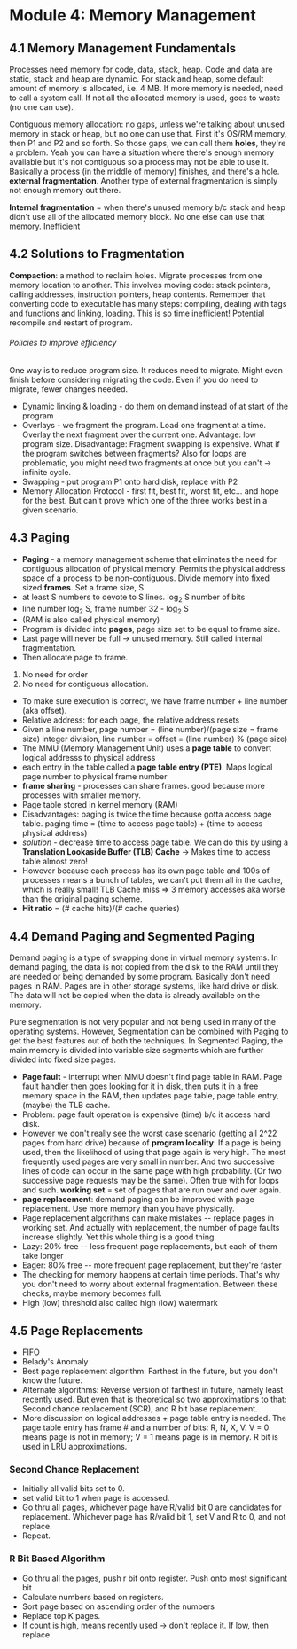 # Module 4: Memory Management

## 4.1 Memory Management Fundamentals

Processes need memory for code, data, stack, heap. Code and data are static, stack and heap are dynamic. For stack and heap, some default amount of memory is allocated, i.e. 4 MB. If more memory is needed, need to call a system call. If not all the allocated memory is used, goes to waste (no one can use).

Contiguous memory allocation: no gaps, unless we're talking about unused memory in stack or heap, but no one can use that. First it's OS/RM memory, then P1 and P2 and so forth. So those gaps, we can call them **holes**, they're a problem. Yeah you can have a situation where there's enough memory available but it's not contiguous so a process may not be able to use it. Basically a process (in the middle of memory) finishes, and there's a hole. **external fragmentation**. Another type of external fragmentation is simply not enough memory out there.

**Internal fragmentation** = when there's unused memory b/c stack and heap didn't use all of the allocated memory block. No one else can use that memory. Inefficient

## 4.2 Solutions to Fragmentation

**Compaction**: a method to reclaim holes. Migrate processes from one memory location to another. This involves moving code: stack pointers, calling addresses, instruction pointers, heap contents. Remember that converting code to executable has many steps: compiling, dealing with tags and functions and linking, loading. This is so time inefficient! Potential recompile and restart of program.
###### Policies to improve efficiency
One way is to reduce program size. It reduces need to migrate. Might even finish before considering migrating the code. Even if you do need to migrate, fewer changes needed.
+ Dynamic linking & loading - do them on demand instead of at start of the program
+ Overlays - we fragment the program. Load one fragment at a time. Overlay the next fragment over the current one. Advantage: low program size. Disadvantage: Fragment swapping is expensive. What if the program switches between fragments? Also for loops are problematic, you might need two fragments at once but you can't -> infinite cycle.
+ Swapping - put program P1 onto hard disk, replace with P2
+ Memory Allocation Protocol - first fit, best fit, worst fit, etc... and hope for the best. But can't prove which one of the three works best in a given scenario.

## 4.3 Paging

+ **Paging** - a memory management scheme that eliminates the need for contiguous allocation of physical memory. Permits the physical address space of a process to be non-contiguous. Divide memory into fixed sized **frames**. Set a frame size, S.
+ at least S numbers to devote to S lines. log<sub>2</sub> S number of bits
+ line number log<sub>2</sub> S, frame number 32 - log<sub>2</sub> S
+ (RAM is also called physical memory)
+ Program is divided into **pages**, page size set to be equal to frame size.
+ Last page will never be full -> unused memory. Still called internal fragmentation.
+ Then allocate page to frame.
1. No need for order
2. No need for contiguous allocation.
+ To make sure execution is correct, we have frame number + line number (aka offset).
+ Relative address: for each page, the relative address resets
+ Given a line number, page number = (line number)/(page size = frame size) integer division, line number = offset = (line number) % (page size)
+ The MMU (Memory Management Unit) uses a **page table** to convert logical addresss to physical address
+ each entry in the table called a **page table entry (PTE)**. Maps logical page number to physical frame number
+ **frame sharing** - processes can share frames. good because more processes with smaller memory.
+ Page table stored in kernel memory (RAM)
+ Disadvantages: paging is twice the time because gotta access page table. paging time = (time to access page table) + (time to access physical address)
+ *solution* - decrease time to access page table. We can do this by using a **Translation Lookaside Buffer (TLB) Cache** -> Makes time to access table almost zero!
+ However because each process has its own page table and 100s of processes means a bunch of tables, we can't put them all in the cache, which is really small! TLB Cache miss => 3 memory accesses aka worse than the original paging scheme.
+ **Hit ratio** = (# cache hits)/(# cache queries)

## 4.4 Demand Paging and Segmented Paging

Demand paging is a type of swapping done in virtual memory systems. In demand paging, the data is not copied from the disk to the RAM until they are needed or being demanded by some program. Basically don't need pages in RAM. Pages are in other storage systems, like hard drive or disk. The data will not be copied when the data is already available on the memory.

Pure segmentation is not very popular and not being used in many of the operating systems. However, Segmentation can be combined with Paging to get the best features out of both the techniques. In Segmented Paging, the main memory is divided into variable size segments which are further divided into fixed size pages.

+ **Page fault** - interrupt when MMU doesn't find page table in RAM. Page fault handler then goes looking for it in disk, then puts it in a free memory space in the RAM, then updates page table, page table entry, (maybe) the TLB cache.
+ Problem: page fault operation is expensive (time) b/c it access hard disk.
+ However we don't really see the worst case scenario (getting all 2^22 pages from hard drive) because of **program locality**: If a page is being used, then the likelihood of using that page again is very high. The most frequently used pages are very small in number. And two successive lines of code can occur in the same page with high probability. (Or two successive page requests may be the same). Often true with for loops and such. **working set** = set of pages that are run over and over again.
+ **page replacement**: demand paging can be improved with page replacement. Use more memory than you have physically.
+ Page replacement algorithms can make mistakes -- replace pages in working set. And actually with replacement, the number of page faults increase slightly. Yet this whole thing is a good thing.
+ Lazy: 20% free -- less frequent page replacements, but each of them take longer
+ Eager: 80% free -- more frequent page replacement, but they're faster
+ The checking for memory happens at certain time periods. That's why you don't need to worry about external fragmentation. Between these checks, maybe memory becomes full.
+ High (low) threshold also called high (low) watermark

## 4.5 Page Replacements

+ FIFO
+ Belady's Anomaly
+ Best page replacement algorithm: Farthest in the future, but you don't know the future.
+ Alternate algorithms: Reverse version of farthest in future, namely least recently used. But even that is theoretical so two approximations to that: Second chance replacement (SCR), and R bit base replacement.
+ More discussion on logical addresses + page table entry is needed. The page table entry has frame # and a number of bits: R, N, X, V. V = 0 means page is not in memory; V = 1 means page is in memory. R bit is used in LRU approximations.  

### Second Chance Replacement

+ Initially all valid bits set to 0. 
+ set valid bit to 1 when page is accessed.
+ Go thru all pages, whichever page have R/valid bit 0 are candidates for replacement. Whichever page has R/valid bit 1, set V and R to 0, and not replace.
+ Repeat.

### R Bit Based Algorithm

+ Go thru all the pages, push r bit onto register. Push onto most significant bit
+ Calculate numbers based on registers. 
+ Sort page based on ascending order of the numbers
+ Replace top K pages.
+ If count is high, means recently used -> don't replace it. If low, then replace

